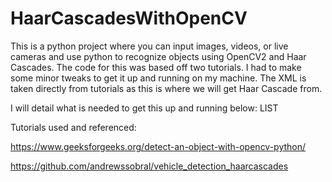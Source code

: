 # HaarCascadesWithOpenCV
This is a python project where you can input images, videos, or live cameras and use python to recognize objects using OpenCV2 and Haar Cascades. The code for this was based off two tutorials. I had to make some minor tweaks to get it up and running on my machine. The XML is taken directly from tutorials as this is where we will get Haar Cascade from.

I will detail what is needed to get this up and running below:
LIST




Tutorials used and referenced:

https://www.geeksforgeeks.org/detect-an-object-with-opencv-python/

https://github.com/andrewssobral/vehicle_detection_haarcascades
